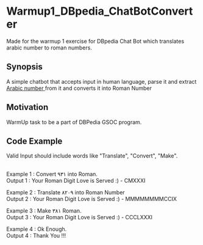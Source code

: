 # Warmup1_DBpedia_ChatBotConverter
Made for the warmup 1 exercise for DBpedia Chat Bot which translates arabic number to roman numbers.
 
## Synopsis 
A simple chatbot that accepts input in human language, parse it and extract <u> Arabic number </u>from it and converts it into Roman Number 

## Motivation
WarmUp task to be a part of DBPedia GSOC program. 

## Code Example
Valid Input should include words like "Translate", "Convert", "Make". <br><br>

Example 1 : Convert  ٩٣١ into Roman. <br>
Output 1 : Your Roman Digit Love is Served :)  -  CMXXXI

Example 2 : Translate ٨٢٠٩ into Roman Number <br>
Output 2 : Your Roman Digit Love is Served :)  -  MMMMMMMMCCIX

Example 3 : Make ٣٨١ Roman.  <br>
Output 3 : Your Roman Digit Love is Served :)  -  CCCLXXXI

Example 4 : Ok Enough.<br>
Output 4 : Thank You !!! 
